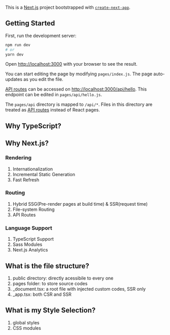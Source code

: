This is a [Next.js](https://nextjs.org/) project bootstrapped with [`create-next-app`](https://github.com/vercel/next.js/tree/canary/packages/create-next-app).

## Getting Started

First, run the development server:

```bash
npm run dev
# or
yarn dev
```

Open [http://localhost:3000](http://localhost:3000) with your browser to see the result.

You can start editing the page by modifying `pages/index.js`. The page auto-updates as you edit the file.

[API routes](https://nextjs.org/docs/api-routes/introduction) can be accessed on [http://localhost:3000/api/hello](http://localhost:3000/api/hello). This endpoint can be edited in `pages/api/hello.js`.

The `pages/api` directory is mapped to `/api/*`. Files in this directory are treated as [API routes](https://nextjs.org/docs/api-routes/introduction) instead of React pages.

## Why TypeScript?

## Why Next.js?

### Rendering

1. Internationalization
2. Incremental Static Generation
3. Fast Refresh

### Routing

1. Hybrid SSG(Pre-render pages at build time) & SSR(request time)
2. File-system Routing
3. API Routes

### Language Support

1. TypeScript Support
2. Sass Modules
3. Next.js Analytics

## What is the file structure?

1. public directory: directly acessibile to every one
2. pages folder: to store source codes
3. \_document.tsx: a root file with injected custom codes, SSR only
4. \_app.tsx: both CSR and SSR

## What is my Style Selection?

1. global styles
2. CSS modules
